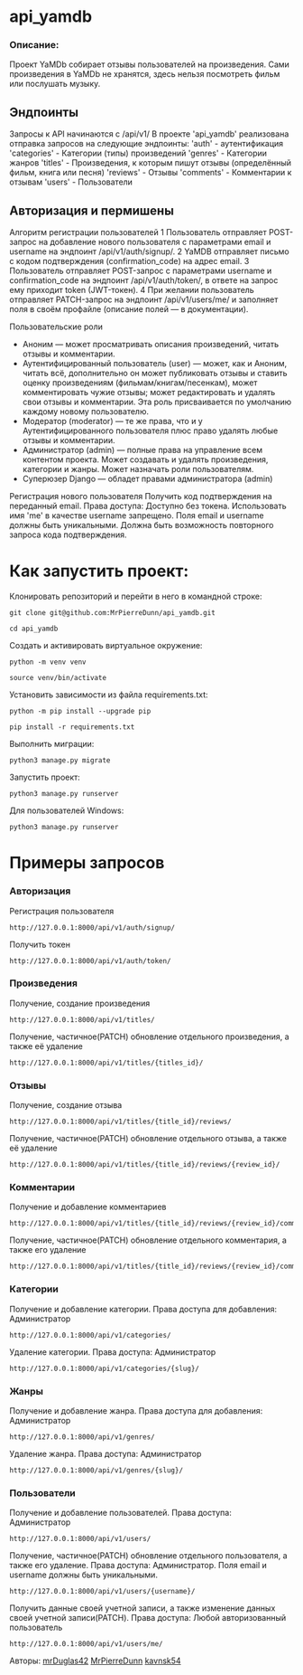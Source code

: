 # api_yamdb
### Описание:
Проект YaMDb собирает отзывы пользователей на произведения. Сами произведения в YaMDb не хранятся, здесь нельзя посмотреть фильм или послушать музыку.

## Эндпоинты
Запросы к API начинаются с /api/v1/
В проекте 'api_yamdb' реализована отправка запросов на следующие эндпоинты: 
'auth' - аутентификация
'categories' - Категории (типы) произведений
'genres' - Категории жанров
'titles' - Произведения, к которым пишут отзывы (определённый фильм, книга или песня)
'reviews' - Отзывы
'comments' - Комментарии к отзывам
'users' - Пользователи

## Авторизация и пермишены

Алгоритм регистрации пользователей
1 Пользователь отправляет POST-запрос на добавление нового пользователя с параметрами email и username на эндпоинт /api/v1/auth/signup/.
2 YaMDB отправляет письмо с кодом подтверждения (confirmation_code) на адрес email.
3 Пользователь отправляет POST-запрос с параметрами username и confirmation_code на эндпоинт /api/v1/auth/token/, в ответе на запрос ему приходит token (JWT-токен).
4 При желании пользователь отправляет PATCH-запрос на эндпоинт /api/v1/users/me/ и заполняет поля в своём профайле (описание полей — в документации).

Пользовательские роли
- Аноним — может просматривать описания произведений, читать отзывы и комментарии.
- Аутентифицированный пользователь (user) — может, как и Аноним, читать всё, дополнительно он может публиковать отзывы и ставить оценку произведениям (фильмам/книгам/песенкам), может комментировать чужие отзывы; может редактировать и удалять свои отзывы и комментарии. Эта роль присваивается по умолчанию каждому новому пользователю.
- Модератор (moderator) — те же права, что и у Аутентифицированного пользователя плюс право удалять любые отзывы и комментарии.
- Администратор (admin) — полные права на управление всем контентом проекта. Может создавать и удалять произведения, категории и жанры. Может назначать роли пользователям.
- Суперюзер Django — обладет правами администратора (admin)

Регистрация нового пользователя
Получить код подтверждения на переданный email. Права доступа: Доступно без токена. Использовать имя 'me' в качестве username запрещено. Поля email и username должны быть уникальными. Должна быть возможность повторного запроса кода подтверждения.


# Как запустить проект:

Клонировать репозиторий и перейти в него в командной строке:

```
git clone git@github.com:MrPierreDunn/api_yamdb.git
```

```
cd api_yamdb
```

Cоздать и активировать виртуальное окружение:

```
python -m venv venv
```

```
source venv/bin/activate
```

Установить зависимости из файла requirements.txt:

```
python -m pip install --upgrade pip
```

```
pip install -r requirements.txt
```

Выполнить миграции:

```
python3 manage.py migrate
```

Запустить проект:

```
python3 manage.py runserver 
```
Для пользователей Windows:
```
python3 manage.py runserver 
```


# Примеры запросов

### Авторизация

Регистрация пользователя
```
http://127.0.0.1:8000/api/v1/auth/signup/
```
Получить токен
```
http://127.0.0.1:8000/api/v1/auth/token/
```

### Произведения

Получение, создание произведения
```
http://127.0.0.1:8000/api/v1/titles/
```
Получение, частичное(PATCH) обновление отдельного произведения, а также её удаление
```
http://127.0.0.1:8000/api/v1/titles/{titles_id}/
```

### Отзывы

Получение, создание отзыва
```
http://127.0.0.1:8000/api/v1/titles/{title_id}/reviews/
```
Получение, частичное(PATCH) обновление отдельного отзыва, а также её удаление
```
http://127.0.0.1:8000/api/v1/titles/{title_id}/reviews/{review_id}/
```

### Комментарии

Получение и добавление комментариев
```
http://127.0.0.1:8000/api/v1/titles/{title_id}/reviews/{review_id}/comments/
```
Получение, частичное(PATCH) обновление отдельного комментария, а также его удаление
```
http://127.0.0.1:8000/api/v1/titles/{title_id}/reviews/{review_id}/comments/{comment_id}/
```

### Категории

Получение и добавление категории. Права доступа для добавления: Администратор
```
http://127.0.0.1:8000/api/v1/categories/
```
Удаление категории. Права доступа: Администратор
```
http://127.0.0.1:8000/api/v1/categories/{slug}/
```

### Жанры

Получение и добавление жанра. Права доступа для добавления: Администратор
```
http://127.0.0.1:8000/api/v1/genres/
```
Удаление жанра. Права доступа: Администратор
```
http://127.0.0.1:8000/api/v1/genres/{slug}/
```

### Пользователи

Получение и добавление пользователей. Права доступа: Администратор
```
http://127.0.0.1:8000/api/v1/users/
```
Получение, частичное(PATCH) обновление отдельного пользователя, а также его удаление. Права доступа: Администратор. Поля email и username должны быть уникальными.
```
http://127.0.0.1:8000/api/v1/users/{username}/
```
Получить данные своей учетной записи, а также изменение данных своей учетной записи(PATCH). Права доступа: Любой авторизованный пользователь
```
http://127.0.0.1:8000/api/v1/users/me/
```

Авторы:
[mrDuglas42](https://github.com/mrDuglas42)
[MrPierreDunn](https://github.com/MrPierreDunn)
[kavnsk54](https://github.com/kavnsk54)
